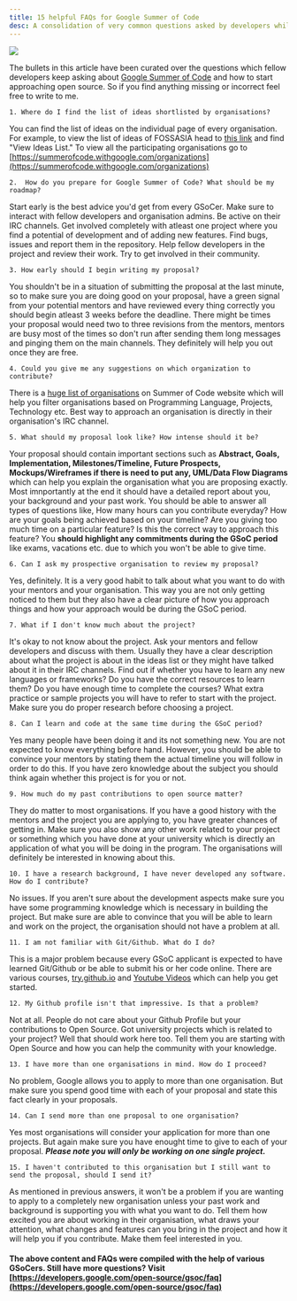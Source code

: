 ```yaml
---
title: 15 helpful FAQs for Google Summer of Code
desc: A consolidation of very common questions asked by developers while applying before GSoC.
---
```



<img src ="https://camo.githubusercontent.com/ed508e9c66d718f76333215a139af24f8bb8fa8d/68747470733a2f2f6d75736573636f72652e6f72672f73697465732f6d75736573636f72652e6f72672f66696c65732f4361707475726525323064253237652543432538316372616e253230323031362d30332d303125323030392e34382e31315f302e706e67">
 
The bullets in this article have been curated over the questions which fellow developers keep asking about [Google Summer of Code](https://summerofcode.withgoogle.com/) and how to start approaching open source. So if you find anything missing or incorrect feel free to write to me.

    1. Where do I find the list of ideas shortlisted by organisations?

You can find the list of ideas on the individual page of every organisation.
For example, to view the list of ideas of FOSSASIA head to [this link](https://summerofcode.withgoogle.com/organizations/4799958788603904/) and find "View Ideas List." To view all the participating organisations go to  [https://summerofcode.withgoogle.com/organizations](https://summerofcode.withgoogle.com/organizations)

    2.  How do you prepare for Google Summer of Code? What should be my roadmap?

Start early is the best advice you'd get from every GSoCer. Make sure to interact with fellow developers and organisation admins. Be active on their IRC channels. Get involved completely with atleast one project where you find a potential of development and of adding new features. Find bugs, issues and report them in the repository. Help fellow developers in the project and review their work. Try to get involved in their community.

    3. How early should I begin writing my proposal?

You shouldn't be in a situation of submitting the proposal at the last minute, so to make sure you are doing good on your proposal, have a green signal from your potential mentors  and have reviewed every thing correctly you should begin atleast 3 weeks before the deadline. There might be times your proposal would need two to three revisions from the mentors, mentors are busy most of the times so don't run after sending them long messages and pinging them on the main channels. They definitely will help you out once they are free.

    4. Could you give me any suggestions on which organization to contribute?

There is a [huge list of organisations](https://summerofcode.withgoogle.com/organizations/) on Summer of Code website which will help you filter organisations based on Programming Language, Projects, Technology etc. Best way to approach an organisation is directly in their organisation's IRC channel.

    5. What should my proposal look like? How intense should it be?

Your proposal should contain important sections such as **Abstract, Goals, Implementation, Milestones/Timeline, Future Prospects, Mockups/Wireframes if there is need to put any, UML/Data Flow Diagrams** which can help you explain the organisation what you are proposing exactly.
Most imnportantly at the end it should have a detailed report about you, your background and your past work. You should be able to answer all types of questions like, How many hours can you contribute everyday? How are your goals being achieved based on your timeline? Are you giving too much time on a particular feature? Is this the correct way to approach this feature? You **should highlight any commitments during the GSoC period** like exams, vacations etc. due to which you won't be able to give time.

    6. Can I ask my prospective organisation to review my proposal?

Yes, definitely. It is a very good habit to talk about what you want to do with your mentors and your organisation. This way you are not only getting noticed to them but they also have a clear picture of how you approach things and how your approach would be during the GSoC period. 

    7. What if I don't know much about the project?

It's okay to not know about the project. Ask your mentors and fellow developers and discuss with them. Usually they have a clear description about what the project is about in the ideas list or they might have talked about it in their IRC channels. Find out if whether you have to learn any new languages or frameworks? Do you have the correct resources to learn them? Do you have enough time to complete the courses? What extra practice or sample projects you will have to refer to start with the project. Make sure you do proper research before choosing a project. 

    8. Can I learn and code at the same time during the GSoC period?

Yes many people have been doing it and its not something new. You are not expected to know everything before hand. However, you should be able to convince your mentors by stating them the actual timeline you will follow in order to do this. If you have zero knowledge about the subject you should think again whether this project is for you or not. 

    9. How much do my past contributions to open source matter?

They do matter to most organisations. If you have a good history with the mentors and the project you are applying to, you have greater chances of getting in. Make sure you also show any other work related to your project or something which you have done at your university which is directly an application of what you will be doing in the program. The organisations will definitely be interested in knowing about this.

    10. I have a research background, I have never developed any software. 
    How do I contribute?

No issues. If you aren't sure about the development aspects make sure you have some programming knowledge which is necessary in building the project. But make sure are able to convince that you will be able to learn and work on the project, the organisation should not have a problem at all.

    11. I am not familiar with Git/Github. What do I do?

This is a major problem because every GSoC applicant is expected to have learned Git/Github or be able to submit his or her code online. There are various courses, [try.github.io](https://try.github.io/levels/1/challenges/1) and [Youtube Videos](https://www.youtube.com/results?search_query=git+101&page=&utm_source=opensearch) which can help you get started.

    12. My Github profile isn't that impressive. Is that a problem?

Not at all. People do not care about your Github Profile but your contributions to Open Source. Got university projects which is related to your project? Well that should work here too. Tell them you are starting with Open Source and how you can help the community with your knowledge.

    13. I have more than one organisations in mind. How do I proceed?

No problem, Google allows you to apply to more than one organisation. But make sure you spend good time with each of your proposal and state this fact clearly in your proposals. 

    14. Can I send more than one proposal to one organisation?

Yes most organisations will consider your application for more than one projects. But again make sure you have enought time to give to each of your proposal. ***Please note you will only be working on one single project.***

    15. I haven't contributed to this organisation but I still want to 
    send the proposal, should I send it?

As mentioned in previous answers, it won't be a problem if you are wanting to apply to a completely new organisation unless your past work and background is supporting you with what you want to do. Tell them how excited you are about working in their organisation, what draws your attention, what changes and features can you bring in the project and how it will help you if you contribute. Make them feel interested in you.

#### The above content and FAQs were compiled with the help of various GSoCers. Still have more questions? Visit [https://developers.google.com/open-source/gsoc/faq](https://developers.google.com/open-source/gsoc/faq)
